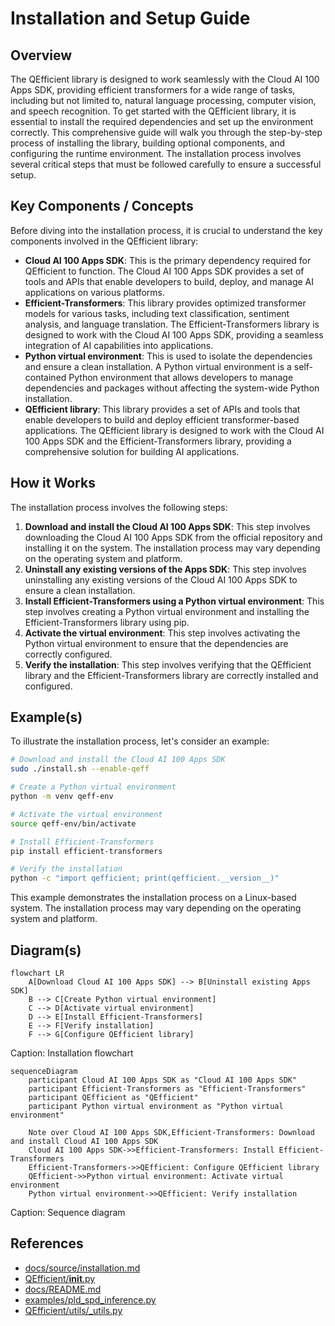 # Installation and Setup Guide
## Overview
The QEfficient library is designed to work seamlessly with the Cloud AI 100 Apps SDK, providing efficient transformers for a wide range of tasks, including but not limited to, natural language processing, computer vision, and speech recognition. To get started with the QEfficient library, it is essential to install the required dependencies and set up the environment correctly. This comprehensive guide will walk you through the step-by-step process of installing the library, building optional components, and configuring the runtime environment. The installation process involves several critical steps that must be followed carefully to ensure a successful setup.

## Key Components / Concepts
Before diving into the installation process, it is crucial to understand the key components involved in the QEfficient library:
* **Cloud AI 100 Apps SDK**: This is the primary dependency required for QEfficient to function. The Cloud AI 100 Apps SDK provides a set of tools and APIs that enable developers to build, deploy, and manage AI applications on various platforms.
* **Efficient-Transformers**: This library provides optimized transformer models for various tasks, including text classification, sentiment analysis, and language translation. The Efficient-Transformers library is designed to work with the Cloud AI 100 Apps SDK, providing a seamless integration of AI capabilities into applications.
* **Python virtual environment**: This is used to isolate the dependencies and ensure a clean installation. A Python virtual environment is a self-contained Python environment that allows developers to manage dependencies and packages without affecting the system-wide Python installation.
* **QEfficient library**: This library provides a set of APIs and tools that enable developers to build and deploy efficient transformer-based applications. The QEfficient library is designed to work with the Cloud AI 100 Apps SDK and the Efficient-Transformers library, providing a comprehensive solution for building AI applications.

## How it Works
The installation process involves the following steps:
1. **Download and install the Cloud AI 100 Apps SDK**: This step involves downloading the Cloud AI 100 Apps SDK from the official repository and installing it on the system. The installation process may vary depending on the operating system and platform.
2. **Uninstall any existing versions of the Apps SDK**: This step involves uninstalling any existing versions of the Cloud AI 100 Apps SDK to ensure a clean installation.
3. **Install Efficient-Transformers using a Python virtual environment**: This step involves creating a Python virtual environment and installing the Efficient-Transformers library using pip.
4. **Activate the virtual environment**: This step involves activating the Python virtual environment to ensure that the dependencies are correctly configured.
5. **Verify the installation**: This step involves verifying that the QEfficient library and the Efficient-Transformers library are correctly installed and configured.

## Example(s)
To illustrate the installation process, let's consider an example:
```bash
# Download and install the Cloud AI 100 Apps SDK
sudo ./install.sh --enable-qeff

# Create a Python virtual environment
python -m venv qeff-env

# Activate the virtual environment
source qeff-env/bin/activate

# Install Efficient-Transformers
pip install efficient-transformers

# Verify the installation
python -c "import qefficient; print(qefficient.__version__)"
```
This example demonstrates the installation process on a Linux-based system. The installation process may vary depending on the operating system and platform.

## Diagram(s)
```mermaid
flowchart LR
    A[Download Cloud AI 100 Apps SDK] --> B[Uninstall existing Apps SDK]
    B --> C[Create Python virtual environment]
    C --> D[Activate virtual environment]
    D --> E[Install Efficient-Transformers]
    E --> F[Verify installation]
    F --> G[Configure QEfficient library]
```
Caption: Installation flowchart

```mermaid
sequenceDiagram
    participant Cloud AI 100 Apps SDK as "Cloud AI 100 Apps SDK"
    participant Efficient-Transformers as "Efficient-Transformers"
    participant QEfficient as "QEfficient"
    participant Python virtual environment as "Python virtual environment"
    
    Note over Cloud AI 100 Apps SDK,Efficient-Transformers: Download and install Cloud AI 100 Apps SDK
    Cloud AI 100 Apps SDK->>Efficient-Transformers: Install Efficient-Transformers
    Efficient-Transformers->>QEfficient: Configure QEfficient library
    QEfficient->>Python virtual environment: Activate virtual environment
    Python virtual environment->>QEfficient: Verify installation
```
Caption: Sequence diagram

## References
* [docs/source/installation.md](docs/source/installation.md)
* [QEfficient/__init__.py](QEfficient/__init__.py)
* [docs/README.md](docs/README.md)
* [examples/pld_spd_inference.py](examples/pld_spd_inference.py)
* [QEfficient/utils/_utils.py](QEfficient/utils/_utils.py)